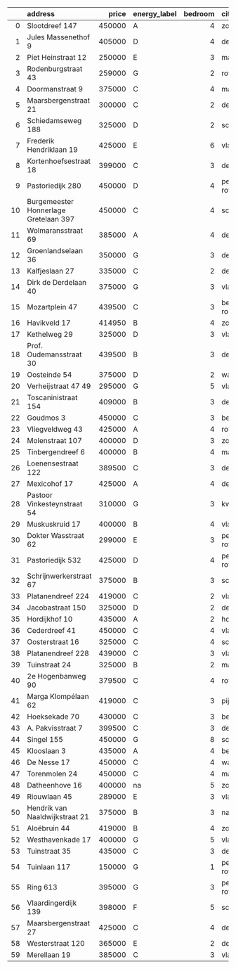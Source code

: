 |    | address                               |   price | energy_label   |   bedroom | city                |   house_age |   house_id |
|---:|:--------------------------------------|--------:|:---------------|----------:|:--------------------|------------:|-----------:|
|  0 | Slootdreef 147                        |  450000 | A              |         4 | zoetermeer          |          46 |   43434643 |
|  1 | Jules Massenethof 9                   |  405000 | D              |         4 | den-haag            |          43 |   42313778 |
|  2 | Piet Heinstraat 12                    |  250000 | E              |         3 | maassluis           |         114 |   43432615 |
|  3 | Rodenburgstraat 43                    |  259000 | G              |         2 | rotterdam           |          96 |   43437968 |
|  4 | Doormanstraat 9                       |  375000 | C              |         4 | maasdijk            |          52 |   43432963 |
|  5 | Maarsbergenstraat 21                  |  300000 | C              |         2 | den-haag            |          75 |   43437640 |
|  6 | Schiedamseweg 188                     |  325000 | D              |         2 | schiedam            |         101 |   43411560 |
|  7 | Frederik Hendriklaan 19               |  425000 | E              |         6 | vlaardingen         |          56 |   43449671 |
|  8 | Kortenhoefsestraat 18                 |  399000 | C              |         3 | den-haag            |          97 |   43418862 |
|  9 | Pastoriedijk 280                      |  450000 | D              |         4 | pernis-rotterdam    |         124 |   42316553 |
| 10 | Burgemeester Honnerlage Gretelaan 397 |  450000 | C              |         4 | schiedam            |          35 |   43481836 |
| 11 | Wolmaransstraat 69                    |  385000 | A              |         4 | den-haag            |          30 |   43449520 |
| 12 | Groenlandselaan 36                    |  350000 | G              |         3 | delft               |         119 |   43425656 |
| 13 | Kalfjeslaan 27                        |  335000 | C              |         2 | delft               |          45 |   43428575 |
| 14 | Dirk de Derdelaan 40                  |  375000 | G              |         3 | vlaardingen         |          65 |   43406419 |
| 15 | Mozartplein 47                        |  439500 | C              |         3 | berkel-en-rodenrijs |          52 |   43448936 |
| 16 | Havikveld 17                          |  414950 | B              |         4 | zoetermeer          |          41 |   43448775 |
| 17 | Kethelweg 29                          |  325000 | D              |         3 | vlaardingen         |          91 |   43452830 |
| 18 | Prof. Oudemansstraat 30               |  439500 | B              |         3 | delft               |          72 |   43434587 |
| 19 | Oosteinde 54                          |  375000 | D              |         2 | wateringen          |         191 |   43421230 |
| 20 | Verheijstraat 47 49                   |  295000 | G              |         5 | vlaardingen         |          87 |   43424872 |
| 21 | Toscaninistraat 154                   |  409000 | B              |         3 | den-haag            |          44 |   43434144 |
| 22 | Goudmos 3                             |  450000 | C              |         3 | bergschenhoek       |          34 |   43413634 |
| 23 | Vliegveldweg 43                       |  425000 | A              |         4 | rotterdam           |          65 |   43473799 |
| 24 | Molenstraat 107                       |  400000 | D              |         3 | zoetermeer          |          89 |   43431319 |
| 25 | Tinbergendreef 6                      |  400000 | B              |         4 | maassluis           |          47 |   43438922 |
| 26 | Loenensestraat 122                    |  389500 | C              |         3 | den-haag            |         118 |   42324079 |
| 27 | Mexicohof 17                          |  425000 | A              |         4 | delft               |          43 |   43447586 |
| 28 | Pastoor Vinkesteynstraat 54           |  310000 | G              |         3 | kwintsheul          |          86 |   43459042 |
| 29 | Muskuskruid 17                        |  400000 | B              |         4 | vlaardingen         |          39 |   43434571 |
| 30 | Dokter Wasstraat 62                   |  299000 | E              |         3 | pernis-rotterdam    |          64 |   43430460 |
| 31 | Pastoriedijk 532                      |  425000 | D              |         4 | pernis-rotterdam    |        2024 |   43405993 |
| 32 | Schrijnwerkerstraat 67                |  375000 | B              |         3 | schiedam            |          39 |   43424895 |
| 33 | Platanendreef 224                     |  419000 | C              |         2 | vlaardingen         |          38 |   43418824 |
| 34 | Jacobastraat 150                      |  325000 | D              |         2 | den-haag            |         142 |   43433635 |
| 35 | Hordijkhof 10                         |  435000 | A              |         2 | honselersdijk       |          23 |   43403708 |
| 36 | Cederdreef 41                         |  450000 | C              |         4 | vlaardingen         |          48 |   43446865 |
| 37 | Oosterstraat 16                       |  325000 | C              |         4 | schiedam            |         140 |   43434957 |
| 38 | Platanendreef 228                     |  439000 | C              |         3 | vlaardingen         |          38 |   42321057 |
| 39 | Tuinstraat 24                         |  325000 | B              |         2 | maassluis           |          46 |   43449956 |
| 40 | 2e Hogenbanweg 90                     |  379500 | C              |         4 | rotterdam           |          70 |   43447444 |
| 41 | Marga Klompélaan 62                   |  419000 | C              |         3 | pijnacker           |          33 |   43433724 |
| 42 | Hoeksekade 70                         |  430000 | C              |         3 | bergschenhoek       |          92 |   43431956 |
| 43 | A. Pakvisstraat 7                     |  399500 | C              |         3 | den-haag            |          42 |   43496246 |
| 44 | Singel 155                            |  450000 | G              |         8 | schiedam            |         138 |   43411413 |
| 45 | Klooslaan 3                           |  435000 | A              |         4 | bergschenhoek       |          22 |   43432191 |
| 46 | De Nesse 17                           |  450000 | C              |         4 | wateringen          |          56 |   43430692 |
| 47 | Torenmolen 24                         |  450000 | C              |         4 | maassluis           |          37 |   43448873 |
| 48 | Datheenhove 16                        |  400000 | na             |         5 | zoetermeer          |          48 |   43402220 |
| 49 | Riouwlaan 45                          |  289000 | E              |         3 | vlaardingen         |          73 |   43436337 |
| 50 | Hendrik van Naaldwijkstraat 21        |  375000 | B              |         3 | naaldwijk           |          67 |   43447008 |
| 51 | Aloëbruin 44                          |  419000 | B              |         4 | zoetermeer          |          34 |   43401627 |
| 52 | Westhavenkade 17                      |  400000 | G              |         5 | vlaardingen         |         124 |   42196845 |
| 53 | Tuinstraat 35                         |  435000 | C              |         3 | delft               |         112 |   43431911 |
| 54 | Tuinlaan 117                          |  150000 | G              |         1 | pernis-rotterdam    |         124 |   43431646 |
| 55 | Ring 613                              |  395000 | G              |         3 | pernis-rotterdam    |          97 |   43496243 |
| 56 | Vlaardingerdijk 139                   |  398000 | F              |         5 | schiedam            |          95 |   43418579 |
| 57 | Maarsbergenstraat 27                  |  425000 | C              |         4 | den-haag            |          75 |   43497367 |
| 58 | Westerstraat 120                      |  365000 | E              |         2 | delft               |         138 |   43426254 |
| 59 | Merellaan 19                          |  385000 | C              |         3 | vlaardingen         |          88 |   43492016 |